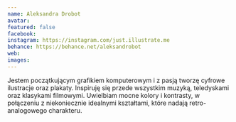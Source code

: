 ```yaml
---
name: Aleksandra Drobot
avatar: 
featured: false
facebook: 
instagram: https://instagram.com/just.illustrate.me
behance: https://behance.net/aleksandrobot
web:
images:
---
```

Jestem początkującym grafikiem komputerowym i z pasją tworzę cyfrowe ilustracje oraz plakaty. Inspiruję się przede wszystkim muzyką, teledyskami oraz klasykami filmowymi. Uwielbiam mocne kolory i kontrasty, w połączeniu z niekoniecznie idealnymi kształtami, które nadają retro-analogowego charakteru. 
